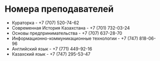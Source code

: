 # Номера преподавателей

- Кураторка - +7 (707) 520-74-62
- Современная История Казахстана - +7 (701) 732-03-24
- Основы предпринимательства - +7 (707) 637-28-70
- Информационно-коммуникационные технологии - +7 (747) 818-06-96
- Английский язык - +7 (771) 449-92-16
- Казахский язык - +7 (747) 295-53-47
